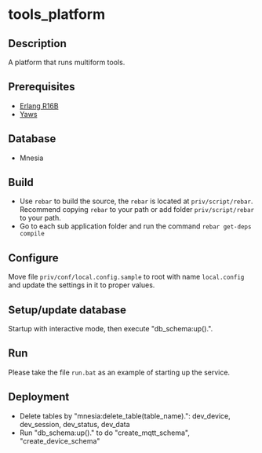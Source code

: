 tools_platform
=============

## Description
A platform that runs multiform tools.

## Prerequisites
* [Erlang R16B](http://www.erlang.org/download.html)
* [Yaws](http://yaws.hyber.org/)

## Database
* Mnesia

## Build
* Use `rebar` to build the source, the `rebar` is located at `priv/script/rebar`. Recommend copying `rebar` to your path or add folder `priv/script/rebar` to your path.
* Go to each sub application folder and run the command `rebar get-deps compile` 

## Configure
Move file `priv/conf/local.config.sample` to root with name `local.config` and update the settings in it to proper values.

## Setup/update database
Startup with interactive mode, then execute "db_schema:up().". 

## Run
Please take the file `run.bat` as an example of starting up the service. 

## Deployment
* Delete tables by "mnesia:delete_table(table_name).": dev_device, dev_session, dev_status, dev_data
* Run "db_schema:up()." to do "create_mqtt_schema", "create_device_schema"

